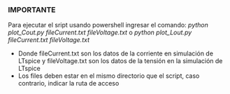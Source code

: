 ### IMPORTANTE
Para ejecutar el sript usando powershell ingresar el comando:
_python plot_Cout.py fileCurrent.txt fileVoltage.txt_ o _python plot_Lout.py fileCurrent.txt fileVoltage.txt_

* Donde fileCurrent.txt son los datos de la corriente en simulación de LTspice y fileVoltage.txt son los datos de la tensión en la simulación de LTspice
* Los files deben estar en el mismo directorio que el script, caso contrario, indicar la ruta de acceso

